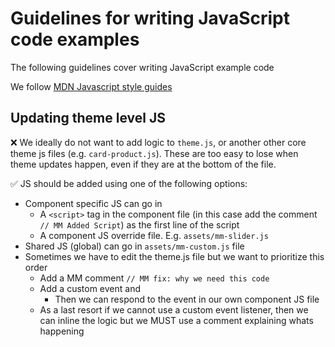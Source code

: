 # Guidelines for writing JavaScript code examples
The following guidelines cover writing JavaScript example code

We follow [MDN Javascript style guides](https://developer.mozilla.org/en-US/docs/MDN/Writing_guidelines/Writing_style_guide/Code_style_guide/JavaScript)

## Updating theme level JS
❌ We ideally do not want to add logic to `theme.js`, or another other core theme js files (e.g. `card-product.js`). These are too easy to lose when theme updates happen, even if they are at the bottom of the file.

✅ JS should be added using one of the following options:
- Component specific JS can go in
  - A `<script>` tag in the component file (in this case add the comment `// MM Added Script`) as the first line of the script
  - A component JS override file. E.g. `assets/mm-slider.js`
- Shared JS (global) can go in `assets/mm-custom.js` file
- Sometimes we have to edit the theme.js file but we want to prioritize this order
  - Add a MM comment `// MM fix: why we need this code`
  - Add a custom event and 
    - Then we can respond to the event in our own component JS file
  - As a last resort if we cannot use a custom event listener, then we can inline the logic but we MUST use a comment explaining whats happening
